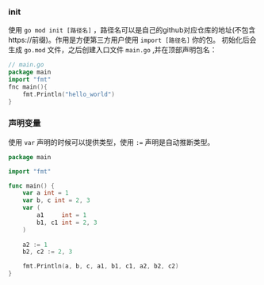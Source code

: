 ### init

使用 `go mod init [路径名]` ，路径名可以是自己的github对应仓库的地址(不包含https://前缀)。作用是方便第三方用户使用 `import [路径名]` 你的包。
初始化后会生成 `go.mod` 文件，之后创建入口文件 `main.go` ,并在顶部声明包名：
```go
// main.go
package main
import "fmt"
fnc main(){
	fmt.Println("hello_world")
}
```

### 声明变量

使用 `var` 声明的时候可以提供类型，使用 `:=` 声明是自动推断类型。
```go
package main

import "fmt"

func main() {
	var a int = 1
	var b, c int = 2, 3
	var (
		a1     int = 1
		b1, c1 int = 2, 3
	)
	
	a2 := 1
	b2, c2 := 2, 3

	fmt.Println(a, b, c, a1, b1, c1, a2, b2, c2)
}
```

